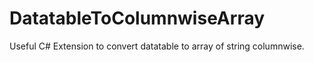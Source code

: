 # DatatableToColumnwiseArray
Useful C# Extension to convert datatable to array of string columnwise.
